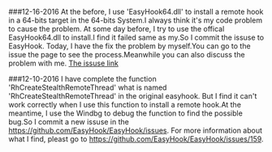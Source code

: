###12-16-2016
At the before, I use 'EasyHook64.dll' to install a remote hook in a 64-bits target in the 64-bits System.I always think it's my code problem to cause the problem.
At some day before, I try to use the offical EasyHook64.dll to install.I find it failed same as my.So I commit the issuse to EasyHook.
Today, I have the fix the problem by myself.You can go to the issue the page to see the process.Meanwhile you can also discuss the problem with me.
<a href="https://github.com/EasyHook/EasyHook/issues/159">The issuse link</a>


###12-10-2016
I have complete the function 'RhCreateStealthRemoteThread' what is named 'RhCreateStealthRemoteThread' in the original easyhook.
But I find it can't work correctly when I use this function to install a remote hook.At the meantime, I use the Windbg to debug the function to 
find the possible bug.So I commit a new issuse in the https://github.com/EasyHook/EasyHook/issues. For more information about what I find, pleast
go to https://github.com/EasyHook/EasyHook/issues/159.